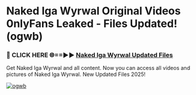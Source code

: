 # Naked Iga Wyrwal Original Videos 0nlyFans Leaked - Files Updated! (ogwb)

<h3>🔴 CLICK HERE 🌐==►► <a href="https://tinyurl.com/yckcrads" rel="nofollow">Naked Iga Wyrwal Updated Files</a></h3>

Get Naked Iga Wyrwal and all content. Now you can access all videos and pictures of Naked Iga Wyrwal. New Updated Files 2025!

[![ogwb](https://i.imgur.com/hpKpOFt.gif)](https://tinyurl.com/yckcrads)
